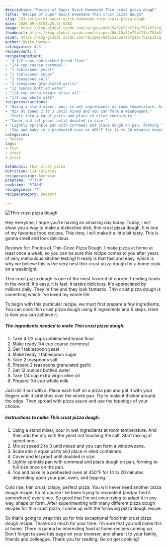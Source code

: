 ```yaml
---
description: "Recipe of Super Quick Homemade Thin crust pizza dough"
title: "Recipe of Super Quick Homemade Thin crust pizza dough"
slug: 193-recipe-of-super-quick-homemade-thin-crust-pizza-dough
date: 2020-09-26T01:25:31.628Z
image: https://img-global.cpcdn.com/recipes/0db15a32e72bf21b/751x532cq70/thin-crust-pizza-dough-recipe-main-photo.jpg
thumbnail: https://img-global.cpcdn.com/recipes/0db15a32e72bf21b/751x532cq70/thin-crust-pizza-dough-recipe-main-photo.jpg
cover: https://img-global.cpcdn.com/recipes/0db15a32e72bf21b/751x532cq70/thin-crust-pizza-dough-recipe-main-photo.jpg
author: Betty Harmon
ratingvalue: 4.3
reviewcount: 5
recipeingredient:
- "4 1/2 cups unbleached bread flour"
- "1/4 cup coarse cornmeal"
- "1 tablespoon yeast"
- "1 tablespoon sugar"
- "2 teaspoons salt"
- "2 teaspoons granulated garlic"
- "12 ounces bottled water"
- "1/4 cup extra virgin olive oil"
- "1/4 cup whole milk"
recipeinstructions:
- "Using a stand mixer, pour in wet ingredients at room temperature. And then add the dry with the yeast not touching the salt. Start mixing at speed one."
- "Mix at speed 2 to 3 until mixed and you can form a windowpane."
- "Scale into 4 equal parts and place in oiled containers."
- "Cover and let proof until doubled in size."
- "Lightly sprinkle pan with cornmeal and place dough on pan, forming to full size once on the pan."
- "Top and bake in a preheated oven at 450°F for 14 to 20 minutes depending upon your pan, oven, and topping."
categories:
- Recipe
tags:
- thin
- crust
- pizza

katakunci: thin crust pizza 
nutrition: 114 calories
recipecuisine: American
preptime: "PT37M"
cooktime: "PT48M"
recipeyield: "4"
recipecategory: Dessert

---
```



![Thin crust pizza dough](https://img-global.cpcdn.com/recipes/0db15a32e72bf21b/751x532cq70/thin-crust-pizza-dough-recipe-main-photo.jpg)

Hey everyone, I hope you're having an amazing day today. Today, I will show you a way to make a distinctive dish, thin crust pizza dough. It is one of my favorites food recipes. This time, I will make it a little bit tasty. This is gonna smell and look delicious.

Reviews for: Photos of Thin-Crust Pizza Dough. I make pizza at home at least once a week, so you can be sure this recipe comes to you after years of very meticulous kitchen testing! It really is that fast and easy, which is why we believe this is the very best thin-crust pizza dough for a home cook on a weeknight.

Thin crust pizza dough is one of the most favored of current trending foods in the world. It's easy, it is fast, it tastes delicious. It's appreciated by millions daily. They're fine and they look fantastic. Thin crust pizza dough is something which I've loved my whole life.


To begin with this particular recipe, we must first prepare a few ingredients. You can cook thin crust pizza dough using 9 ingredients and 6 steps. Here is how you can achieve it.

<!--inarticleads1-->

##### The ingredients needed to make Thin crust pizza dough:

1. Take 4 1/2 cups unbleached bread flour
1. Make ready 1/4 cup coarse cornmeal
1. Get 1 tablespoon yeast
1. Make ready 1 tablespoon sugar
1. Take 2 teaspoons salt
1. Prepare 2 teaspoons granulated garlic
1. Get 12 ounces bottled water
1. Take 1/4 cup extra virgin olive oil
1. Prepare 1/4 cup whole milk


Just roll it out with a. Place each half on a pizza pan and pat it with your fingers until it stretches over the whole pan. Try to make it thicker around the edge. Then spread with pizza sauce and use the toppings of your choice. 

<!--inarticleads2-->

##### Instructions to make Thin crust pizza dough:

1. Using a stand mixer, pour in wet ingredients at room temperature. And then add the dry with the yeast not touching the salt. Start mixing at speed one.
1. Mix at speed 2 to 3 until mixed and you can form a windowpane.
1. Scale into 4 equal parts and place in oiled containers.
1. Cover and let proof until doubled in size.
1. Lightly sprinkle pan with cornmeal and place dough on pan, forming to full size once on the pan.
1. Top and bake in a preheated oven at 450°F for 14 to 20 minutes depending upon your pan, oven, and topping.


Cold rise, thin crust, crispy, perfect pizza. You will never need another pizza dough recipe. So of course I&#39;ve been trying to recreate it (and/or find it somewhere) ever since. So good that I&#39;m not even trying to adapt it in any way, shape or form. After experimenting with many different pizza dough recipes for thin crust pizza, I came up with the following pizza dough recipe. 

So that's going to wrap this up for this exceptional food thin crust pizza dough recipe. Thanks so much for your time. I'm sure that you will make this at home. There is gonna be interesting food at home recipes coming up. Don't forget to save this page on your browser, and share it to your family, friends and colleague. Thank you for reading. Go on get cooking!
